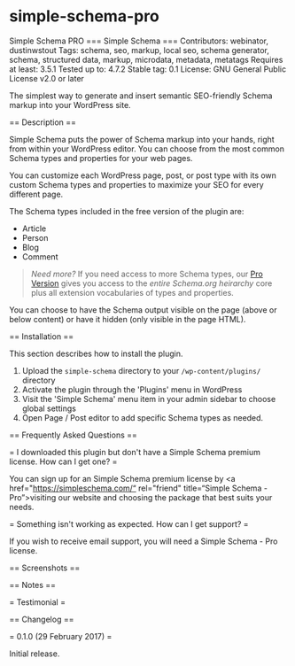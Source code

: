 # simple-schema-pro
Simple Schema PRO
=== Simple Schema ===
Contributors: webinator, dustinwstout
Tags: schema, seo, markup, local seo, schema generator, schema, structured data, markup, microdata, metadata, metatags
Requires at least: 3.5.1
Tested up to: 4.7.2
Stable tag: 0.1
License: GNU General Public License v2.0 or later

The simplest way to generate and insert semantic SEO-friendly Schema markup into your WordPress site.

== Description ==

Simple Schema puts the power of Schema markup into your hands, right from within your WordPress editor. You can choose from the most common Schema types and properties for your web pages.

You can customize each WordPress page, post, or post type with its own custom Schema types and properties to maximize your SEO for every different page.

The Schema types included in the free version of the plugin are:

* Article
* Person
* Blog
* Comment

> *Need more?*
> If you need access to more Schema types, our <a href=“https://simpleschema.com” rel=“friend” target=“_blank”>Pro Version</a> gives you access to the _entire Schema.org heirarchy_ core plus all extension vocabularies of types and properties.

You can choose to have the Schema output visible on the page (above or below content) or have it hidden (only visible in the page HTML).

== Installation ==

This section describes how to install the plugin.

1. Upload the `simple-schema` directory to your `/wp-content/plugins/` directory
2. Activate the plugin through the 'Plugins' menu in WordPress
3. Visit the 'Simple Schema' menu item in your admin sidebar to choose global settings
4. Open Page / Post editor to add specific Schema types as needed.

== Frequently Asked Questions ==

= I downloaded this plugin but don't have a Simple Schema premium license. How can I get one? =

You can sign up for an Simple Schema premium license by <a href="https://simpleschema.com/“ rel="friend" title=“Simple Schema - Pro”>visiting our website</a> and choosing the package that best suits your needs.

= Something isn't working as expected. How can I get support? =

If you wish to receive email support, you will need a Simple Schema - Pro license.

== Screenshots ==


== Notes ==

= Testimonial =

== Changelog ==

= 0.1.0 (29 February 2017) =

Initial release.
